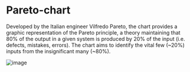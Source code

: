# Pareto-chart
Developed by the Italian engineer Vilfredo Pareto, the chart provides a graphic representation of the Pareto principle, a theory maintaining that 80% of the output in a given system is produced by 20% of the input (i.e. defects, mistakes, errors). The chart aims to identify the vital few (~20%) inputs from the insignificant many (~80%).

![image](https://github.com/hanfei1986/Pareto-chart/assets/59255164/5a20d811-2218-41ac-a3bc-5cd0262f1b7b)
